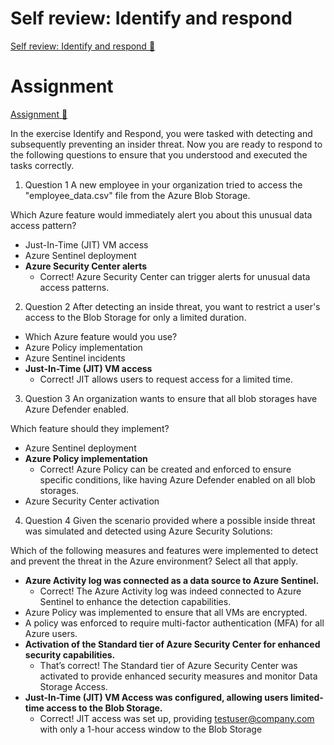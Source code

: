# Self review: Identify and respond

[Self review: Identify and respond 🔗](https://www.coursera.org/learn/cybersecurity-management-and-compliance/assignment-submission/AN2Iu/self-review-identify-and-respond)

# Assignment

[Assignment 🔗](https://www.coursera.org/learn/cybersecurity-management-and-compliance/assignment-submission/AN2Iu/self-review-identify-and-respond/attempt)

In the exercise Identify and Respond, you were tasked with detecting and subsequently preventing an insider threat. Now you are ready to respond to the following questions to ensure that you understood and executed the tasks correctly.

1.  Question 1
    A new employee in your organization tried to access the "employee_data.csv" file from the Azure Blob Storage.

Which Azure feature would immediately alert you about this unusual data access pattern?

- Just-In-Time (JIT) VM access
- Azure Sentinel deployment
- **Azure Security Center alerts**
  - Correct! Azure Security Center can trigger alerts for unusual data access patterns.

2. Question 2
   After detecting an inside threat, you want to restrict a user's access to the Blob Storage for only a limited duration.

- Which Azure feature would you use?
- Azure Policy implementation
- Azure Sentinel incidents
- **Just-In-Time (JIT) VM access**
  - Correct! JIT allows users to request access for a limited time.

3. Question 3
   An organization wants to ensure that all blob storages have Azure Defender enabled.

Which feature should they implement?

- Azure Sentinel deployment
- **Azure Policy implementation**
  - Correct! Azure Policy can be created and enforced to ensure specific conditions, like having Azure Defender enabled on all blob storages.
- Azure Security Center activation

4. Question 4
   Given the scenario provided where a possible inside threat was simulated and detected using Azure Security Solutions:

Which of the following measures and features were implemented to detect and prevent the threat in the Azure environment? Select all that apply.

- **Azure Activity log was connected as a data source to Azure Sentinel.**
  - Correct! The Azure Activity log was indeed connected to Azure Sentinel to enhance the detection capabilities.
- Azure Policy was implemented to ensure that all VMs are encrypted.
- A policy was enforced to require multi-factor authentication (MFA) for all Azure users.
- **Activation of the Standard tier of Azure Security Center for enhanced security capabilities.**
  - That’s correct! The Standard tier of Azure Security Center was activated to provide enhanced security measures and monitor Data Storage Access.
- **Just-In-Time (JIT) VM Access was configured, allowing users limited-time access to the Blob Storage.**
  - Correct! JIT access was set up, providing testuser@company.com with only a 1-hour access window to the Blob Storage
